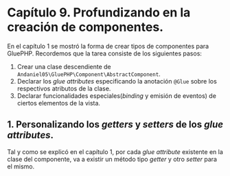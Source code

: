 # Capítulo 9. Profundizando en la creación de componentes. #

En el capítulo 1 se mostró la forma de crear tipos de componentes para GluePHP. Recordemos que la tarea consiste de los siguientes pasos:

1. Crear una clase descendiente de `Andaniel05\GluePHP\Component\AbstractComponent`.
2. Declarar los *glue attributes* especificando la anotación `@Glue` sobre los respectivos atributos de la clase.
3. Declarar funcionalidades especiales(*binding* y emisión de eventos) de ciertos elementos de la vista.

## 1. Personalizando los *getters* y *setters* de los *glue attributes*. ##

Tal y como se explicó en el capítulo 1, por cada *glue attribute* existente en la clase del componente, va a existir un método tipo *getter* y otro *setter* para el mismo.

